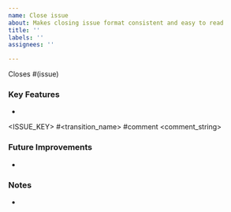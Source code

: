 ```yaml
---
name: Close issue
about: Makes closing issue format consistent and easy to read
title: ''
labels: ''
assignees: ''

---
```


Closes #(issue)

### Key Features
*

<ignored text> <ISSUE_KEY> <ignored text> #<transition_name> #comment <comment_string>


### Future Improvements
* 

### Notes
*

